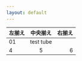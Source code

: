```yaml
---
layout: default
---
```




| 左揃え | 中央揃え | 右揃え |
|:---|:---:|---:|
|01|test tube||<img src="image/test_tube_stand.JPG" width="500px">|2 |3 |
|4 |5 |6 |


<!--

| 左揃え | 中央揃え | 右揃え |
|:---|:---:|---:|
|1 |2 |3 |
|4 |5 |6 |

-->

